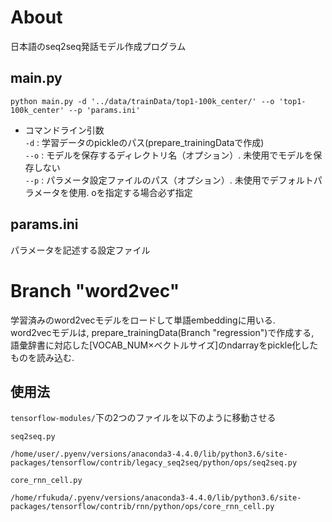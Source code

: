 # About
日本語のseq2seq発話モデル作成プログラム

## main.py
```
python main.py -d '../data/trainData/top1-100k_center/' --o 'top1-100k_center' --p 'params.ini'
```

- コマンドライン引数  
`-d` : 学習データのpickleのパス(prepare_trainingDataで作成)  
`--o` : モデルを保存するディレクトリ名（オプション）. 未使用でモデルを保存しない  
`--p` : パラメータ設定ファイルのパス（オプション）. 未使用でデフォルトパラメータを使用. oを指定する場合必ず指定 

## params.ini
パラメータを記述する設定ファイル

# Branch "word2vec"
学習済みのword2vecモデルをロードして単語embeddingに用いる.  
word2vecモデルは, prepare_trainingData(Branch "regression")で作成する,   
語彙辞書に対応した[VOCAB_NUM×ベクトルサイズ]のndarrayをpickle化したものを読み込む.   

## 使用法
`tensorflow-modules/`下の2つのファイルを以下のように移動させる

`seq2seq.py`
```
/home/user/.pyenv/versions/anaconda3-4.4.0/lib/python3.6/site-packages/tensorflow/contrib/legacy_seq2seq/python/ops/seq2seq.py
```

`core_rnn_cell.py`
```
/home/rfukuda/.pyenv/versions/anaconda3-4.4.0/lib/python3.6/site-packages/tensorflow/contrib/rnn/python/ops/core_rnn_cell.py
```
